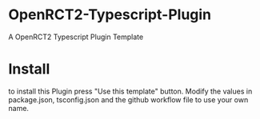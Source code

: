 # OpenRCT2-Typescript-Plugin
A OpenRCT2 Typescript Plugin Template

# Install
to install this Plugin press "Use this template" button.
Modify the values in package.json, tsconfig.json and the github workflow file to use your own name.
